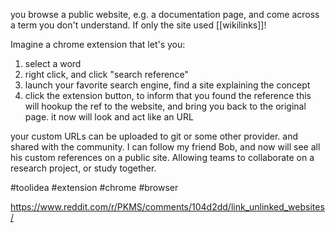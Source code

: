 you browse a public website, e.g. a documentation page, and come across a term you don't understand. If only the site used [[wikilinks]]!

Imagine a chrome extension that let's you:
1. select a word
2. right click, and click "search reference"
3. launch your favorite search engine, find a site explaining the concept
4. click the extension button, to inform that you found the reference
this will hookup the ref to the website, and bring you back to the original page.
it now will look and act like an URL

your custom URLs can be uploaded to git or some other provider. 
and shared with the community.
I can follow my friend Bob, and now will see all his custom references on a public site. Allowing teams to collaborate on a research project, or study together.

#toolidea #extension #chrome #browser

https://www.reddit.com/r/PKMS/comments/104d2dd/link_unlinked_websites/
